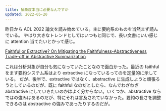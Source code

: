 ```yaml
---
title: 抽象度本当に必要なんですか
updated: 2022-05-20
---
```


昨日から ACL 2022 論文を読み始めている。主に要約系のものを当然まず読んでいる。
やはり大きなトレンドとしてはいつもと同じで、長い文書にいい感じに attention 当てたいとかって感じ。

[Faithful or Extractive? On Mitigating the Faithfulness-Abstractiveness Trade-off in Abstractive Summarization](https://aclanthology.org/2022.acl-long.100)

これは分析対象が自分も気になっていたことなので面白かった。最近の faithful をます要約システム系はより extractive になっているってのを定量的に示している。
だが、後半で、extractive ではなく、abstractive に生成しようと頑張ろうとしているのだが、既に faithful なのだとしたら、なんでわざわざ abstractive にしていきたいのかはよく分からない。いくつか、abstractive ならではの強みはあるのだが、特にそれは言及されていなかった。要約の長さを調整できるのは abstractive の強みであったりするのだが。
